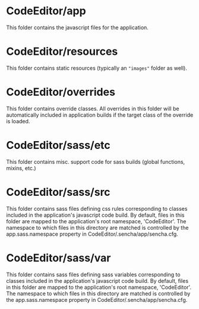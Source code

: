 # CodeEditor/app

This folder contains the javascript files for the application.

# CodeEditor/resources

This folder contains static resources (typically an `"images"` folder as well).

# CodeEditor/overrides

This folder contains override classes. All overrides in this folder will be 
automatically included in application builds if the target class of the override
is loaded.

# CodeEditor/sass/etc

This folder contains misc. support code for sass builds (global functions, 
mixins, etc.)

# CodeEditor/sass/src

This folder contains sass files defining css rules corresponding to classes
included in the application's javascript code build.  By default, files in this 
folder are mapped to the application's root namespace, 'CodeEditor'. The
namespace to which files in this directory are matched is controlled by the
app.sass.namespace property in CodeEditor/.sencha/app/sencha.cfg. 

# CodeEditor/sass/var

This folder contains sass files defining sass variables corresponding to classes
included in the application's javascript code build.  By default, files in this 
folder are mapped to the application's root namespace, 'CodeEditor'. The
namespace to which files in this directory are matched is controlled by the
app.sass.namespace property in CodeEditor/.sencha/app/sencha.cfg. 
